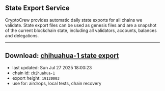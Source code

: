 ## State Export Service
CryptoCrew provides automatic daily state exports for all chains we validate. State export files can be used as genesis files and are a snapshot of the current blockchain state, including all validators, accounts, balances and delegations.

---
**Download: [chihuahua-1 state export](https://dl-eu2.ccvalidators.com/SERVICE/chihuahua/chihuahua-1_export_19120003.json)**
---

- last updated: Sun Jul 27 2025 18:00:23
- chain id: `chihuahua-1`
- export height: `19120003`
- use for: airdrops, local tests, chain recovery
